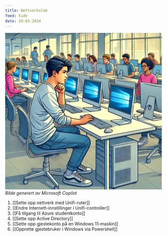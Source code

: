 ```yaml
---
title: Nettverkslab
feed: hide
date: 19-03-2024
---
```

![](/assets/img/nettverkslab/datalab.png)
*Bilde generert av Microsoft Copilot*

1. [[Sette opp nettverk med Unifi-ruter]]
2. [[Endre Internett-innstillinger i Unifi-controller]]
3. [[Få tilgang til Azure studentkonto]]
4. [[Sette opp Active Directory]]
5. [[Sette opp gjestekonto på en Windows 11-maskin]]
6. [[Opprette gjestebruker i Windows via Powershell]]
